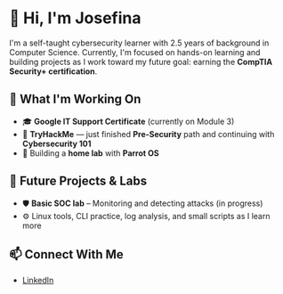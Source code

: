 # 👋 Hi, I'm Josefina

I'm a self-taught cybersecurity learner with 2.5 years of background in Computer Science. Currently, I'm focused on hands-on learning and building projects as I work toward my future goal: earning the **CompTIA Security+ certification**.

## 🧠 What I'm Working On

- 🎓 **Google IT Support Certificate** (currently on Module 3)
- 🔐 **TryHackMe** — just finished **Pre-Security** path and continuing with **Cybersecurity 101**
- 🧪 Building a **home lab** with **Parrot OS**

## 🧰 Future Projects & Labs

- 🛡️ **Basic SOC lab** – Monitoring and detecting attacks (in progress)
- ⚙️ Linux tools, CLI practice, log analysis, and small scripts as I learn more

## 📫 Connect With Me

- [LinkedIn]([https://linkedin.com/in/YOURUSERNAME](https://www.linkedin.com/in/josefina-colombini-2015612b4/))
